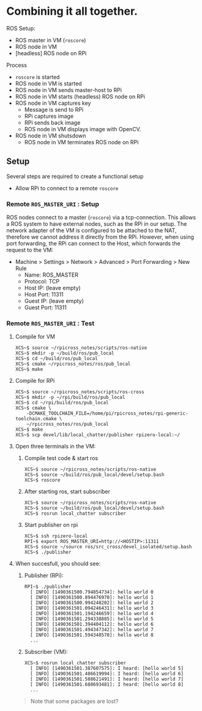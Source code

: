 # Combining it all together.

ROS Setup:
- ROS master in VM (`roscore`)
- ROS node in VM
- [headless] ROS node on RPi

Process
- `roscore` is started
- ROS node in VM is started
- ROS node in VM sends master-host to RPi
- ROS node in VM starts (headless) ROS node on RPi
- ROS node in VM captures key
    - Message is send to RPi
    - RPi captures image
    - RPi sends back image
    - ROS node in VM displays image with OpenCV.
- ROS node in VM shutsdown
    - ROS node in VM terminates ROS node on RPi
    
## Setup

Several steps are required to create a functional setup
- Allow RPi to connect to a remote `roscore`
   
### Remote `ROS_MASTER_URI` : Setup

ROS nodes connect to a master (`roscore`) via a tcp-connection. This allows a ROS system to have external nodes, such as the RPi in our setup. The network adapter of the VM is configured to be attached to the NAT, therefore we cannot address it directly from the RPi. However, when using port forwarding, the RPi can connect to the Host, which forwards the request to the VM: 

- Machine > Settings > Network > Advanced > Port Forwarding > New Rule       
    - Name: ROS_MASTER
    - Protocol: TCP
    - Host IP: (leave empty)
    - Host Port: 11311
    - Guest IP: (leave empty)
    - Guest Port: 11311
    
### Remote `ROS_MASTER_URI` : Test

1. Compile for VM
    ```
    XCS~$ source ~/rpicross_notes/scripts/ros-native
    XCS~$ mkdir -p ~/build/ros/pub_local
    XCS~$ cd ~/build/ros/pub_local
    XCS~$ cmake ~/rpicross_notes/ros/pub_local
    XCS~$ make
    ```

1. Compile for RPi
    ```
    XCS~$ source ~/rpicross_notes/scripts/ros-cross
    XCS~$ mkdir -p ~/rpi/build/ros/pub_local
    XCS~$ cd ~/rpi/build/ros/pub_local
    XCS~$ cmake \
        -DCMAKE_TOOLCHAIN_FILE=/home/pi/rpicross_notes/rpi-generic-toolchain.cmake \
        ~/rpicross_notes/ros/pub_local
    XCS~$ make
    XCS~$ scp devel/lib/local_chatter/publisher rpizero-local:~/
    ```

1. Open three terminals in the VM:
    1. Compile test code & start ros
        ```
        XCS~$ source ~/rpicross_notes/scripts/ros-native
        XCS~$ source ~/build/ros/pub_local/devel/setup.bash
        XCS~$ roscore
        ```
    1. After starting ros, start subscriber
        ```
        XCS~$ source ~/rpicross_notes/scripts/ros-native
        XCS~$ source ~/build/ros/pub_local/devel/setup.bash
        XCS~$ rosrun local_chatter subscriber
        ```
    1.  Start publisher on rpi       
        ```
        XCS~$ ssh rpizero-local
        RPI~$ export ROS_MASTER_URI=http://<HOSTIP>:11311
        XCS~$ source ~/source ros/src_cross/devel_isolated/setup.bash
        XCS~$ ./publisher
        ```
1. When succesfull, you should see:
    1. Publisher (RPi):
        ```
        RPI~$ ./publisher 
          [ INFO] [1490361500.794854734]: hello world 0
          [ INFO] [1490361500.894476970]: hello world 1
          [ INFO] [1490361500.994248202]: hello world 2
          [ INFO] [1490361501.094246431]: hello world 3
          [ INFO] [1490361501.194246659]: hello world 4
          [ INFO] [1490361501.294338885]: hello world 5
          [ INFO] [1490361501.394404112]: hello world 6
          [ INFO] [1490361501.494347342]: hello world 7
          [ INFO] [1490361501.594348570]: hello world 8
          ...
        ```
    1. Subscriber (VM):
        ```
        XCS~$ rosrun local_chatter subscriber
          [ INFO] [1490361501.387607575]: I heard: [hello world 5]
          [ INFO] [1490361501.486619994]: I heard: [hello world 6]
          [ INFO] [1490361501.588621491]: I heard: [hello world 7]
          [ INFO] [1490361501.688693481]: I heard: [hello world 8]
          ...
        ```
     > Note that some packages are lost?
